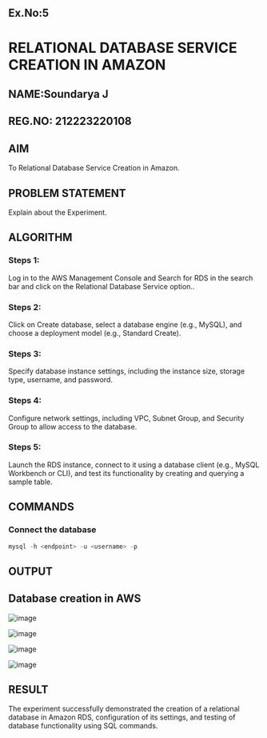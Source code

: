 ## Ex.No:5
 # RELATIONAL DATABASE SERVICE CREATION IN AMAZON
 ## NAME:Soundarya J
 ## REG.NO: 212223220108
## AIM
To Relational Database Service Creation in Amazon.
## PROBLEM STATEMENT
Explain about the Experiment.

## ALGORITHM
 ### Steps 1:
 Log in to the AWS Management Console and Search for RDS in the search bar and click on the Relational Database Service option..
 
 ### Steps 2:
 Click on Create database, select a database engine (e.g., MySQL), and choose a deployment model (e.g., Standard Create).
 
 ### Steps 3:
 Specify database instance settings, including the instance size, storage type, username, and password.
 
 ### Steps 4:
 Configure network settings, including VPC, Subnet Group, and Security Group to allow access to the database.
  ### Steps 5:
 Launch the RDS instance, connect to it using a database client (e.g., MySQL Workbench or CLI), and test its functionality by creating and querying a sample table.

 
## COMMANDS
### Connect the database
```sql
mysql -h <endpoint> -u <username> -p
```

## OUTPUT
## Database creation in AWS
![image](https://github.com/user-attachments/assets/3fe38b59-1dab-45ea-b810-b9f579a6211b)

![image](https://github.com/user-attachments/assets/99c39acc-fc08-4f0a-91e6-bb161c336c94)

![image](https://github.com/user-attachments/assets/44d74b3b-4337-4306-8359-9deae36814d3)

![image](https://github.com/user-attachments/assets/9171d05e-fcba-4a8a-970c-31873dbb0329)

## RESULT
The experiment successfully demonstrated the creation of a relational database in Amazon RDS, configuration of its settings, and testing of database functionality using SQL commands.
 
 

  


